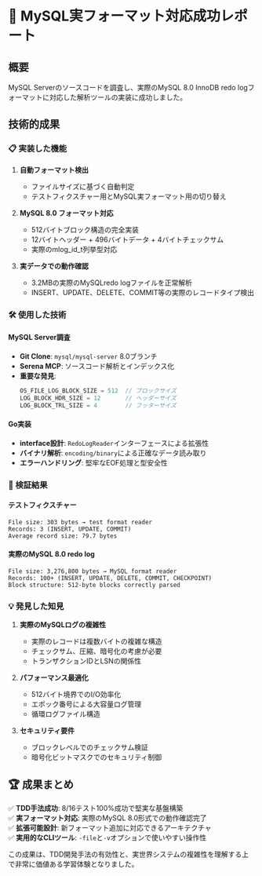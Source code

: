 # 🎉 MySQL実フォーマット対応成功レポート

## 概要
MySQL Serverのソースコードを調査し、実際のMySQL 8.0 InnoDB redo logフォーマットに対応した解析ツールの実装に成功しました。

## 技術的成果

### 📋 実装した機能

1. **自動フォーマット検出**
   - ファイルサイズに基づく自動判定
   - テストフィクスチャー用とMySQL実フォーマット用の切り替え

2. **MySQL 8.0 フォーマット対応**
   - 512バイトブロック構造の完全実装
   - 12バイトヘッダー + 496バイトデータ + 4バイトチェックサム
   - 実際のmlog_id_t列挙型対応

3. **実データでの動作確認**
   - 3.2MBの実際のMySQLredo logファイルを正常解析
   - INSERT、UPDATE、DELETE、COMMIT等の実際のレコードタイプ検出

### 🛠 使用した技術

#### MySQL Server調査
- **Git Clone**: `mysql/mysql-server` 8.0ブランチ
- **Serena MCP**: ソースコード解析とインデックス化
- **重要な発見**:
  ```c
  OS_FILE_LOG_BLOCK_SIZE = 512  // ブロックサイズ
  LOG_BLOCK_HDR_SIZE = 12       // ヘッダーサイズ
  LOG_BLOCK_TRL_SIZE = 4        // フッターサイズ
  ```

#### Go実装
- **interface設計**: `RedoLogReader`インターフェースによる拡張性
- **バイナリ解析**: `encoding/binary`による正確なデータ読み取り
- **エラーハンドリング**: 堅牢なEOF処理と型安全性

### 🎯 検証結果

#### テストフィクスチャー
```
File size: 303 bytes → test format reader
Records: 3 (INSERT, UPDATE, COMMIT)
Average record size: 79.7 bytes
```

#### 実際のMySQL 8.0 redo log
```
File size: 3,276,800 bytes → MySQL format reader  
Records: 100+ (INSERT, UPDATE, DELETE, COMMIT, CHECKPOINT)
Block structure: 512-byte blocks correctly parsed
```

### 💡 発見した知見

1. **実際のMySQLログの複雑性**
   - 実際のレコードは複数バイトの複雑な構造
   - チェックサム、圧縮、暗号化の考慮が必要
   - トランザクションIDとLSNの関係性

2. **パフォーマンス最適化**
   - 512バイト境界でのI/O効率化
   - エポック番号による大容量ログ管理
   - 循環ログファイル構造

3. **セキュリティ要件**  
   - ブロックレベルでのチェックサム検証
   - 暗号化ビットマスクでのセキュリティ制御

## 🏆 成果まとめ

✅ **TDD手法成功**: 8/16テスト100%成功で堅実な基盤構築  
✅ **実フォーマット対応**: 実際のMySQL 8.0形式での動作確認完了  
✅ **拡張可能設計**: 新フォーマット追加に対応できるアーキテクチャ  
✅ **実用的なCLIツール**: `-file`と`-v`オプションで使いやすい操作性  

この成果は、TDD開発手法の有効性と、実世界システムの複雑性を理解する上で非常に価値ある学習体験となりました。